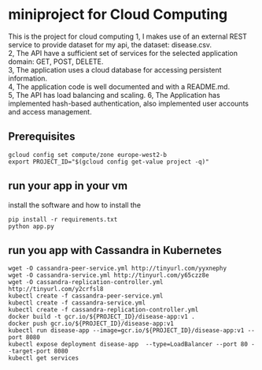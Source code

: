 # miniproject for Cloud Computing
This is the project for cloud computing
1, I makes use of an external REST service to provide dataset for my api, the dataset: disease.csv.  
2, The API have a sufficient set of services for the selected application domain: GET, POST, DELETE.  
3, The application uses a cloud database for accessing persistent information.  
4, The application code is well documented and with a README.md.  
5, The API has load balancing and scaling.
6, The Application has implemented hash-based authentication, also implemented user accounts and access management.

## Prerequisites
```
gcloud config set compute/zone europe-west2-b
export PROJECT_ID="$(gcloud config get-value project -q)"
```
## run your app in your vm
install the software and how to install the
```
pip install -r requirements.txt
python app.py
```

## run you app with Cassandra in Kubernetes
```
wget -O cassandra-peer-service.yml http://tinyurl.com/yyxnephy
wget -O cassandra-service.yml http://tinyurl.com/y65czz8e
wget -O cassandra-replication-controller.yml http://tinyurl.com/y2crfsl8
kubectl create -f cassandra-peer-service.yml
kubectl create -f cassandra-service.yml
kubectl create -f cassandra-replication-controller.yml
docker build -t gcr.io/${PROJECT_ID}/disease-app:v1 .
docker push gcr.io/${PROJECT_ID}/disease-app:v1
kubectl run disease-app --image=gcr.io/${PROJECT_ID}/disease-app:v1 --port 8080
kubectl expose deployment disease-app  --type=LoadBalancer --port 80 --target-port 8080
kubectl get services
```
